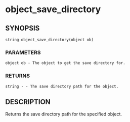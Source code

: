 # object_save_directory

## SYNOPSIS

    string object_save_directory(object ob)

### PARAMETERS

    object ob - The object to get the save directory for.

### RETURNS

    string - - The save directory path for the object.

## DESCRIPTION

Returns the save directory path for the specified object.
